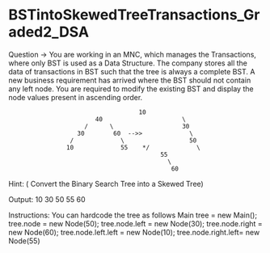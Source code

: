 # BSTintoSkewedTreeTransactions_Graded2_DSA

Question ->
You are working in an MNC, which manages the Transactions, where only BST is used as a
Data Structure. The company stores all the data of transactions in BST such that the tree is
always a complete BST.
A new business requirement has arrived where the BST should not contain any left node.
You are required to modify the existing BST and display the node values present in ascending
order.

                                        10
					        40                      \
					     /      \                   30
					   30        60  -->>             \
					 /             \                  50
					10             55    */             \
                                              55
                                                \
                                                 60

Hint: ( Convert the Binary Search Tree into a Skewed Tree)

Output:
10 30 50 55 60

Instructions:
You can hardcode the tree as follows
Main tree = new Main();
tree.node = new Node(50);
tree.node.left = new Node(30);
tree.node.right = new Node(60);
tree.node.left.left = new Node(10);
tree.node.right.left= new Node(55)
                                                
